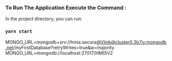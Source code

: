### To Run The Application Execute the Command : 

In the project directory, you can run:

### `yarn start`

MONGO_URL=mongodb+srv://hmis:secura@Vlink@cluster0.3b7jy.mongodb.net/myFirstDatabase?retryWrites=true&w=majority
MONGO_URL=mongodb://localhost:27017/HMISV2